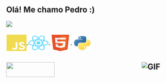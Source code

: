## Olá! Me chamo Pedro :)
<div>
 <a href="https://github.com/kali1553">
 <img height="180em" src="https://github-readme-stats.vercel.app/api?username=kali1553&show_icons=true&theme=tokyonight&include_all_commits=true&count_private=true"/>
 <div>
 
</div>
<div style="display: inline_block"><br>
  <img align="center" alt="Pedro-Js" height="45" width="55" src="https://raw.githubusercontent.com/devicons/devicon/master/icons/javascript/javascript-plain.svg">
  <img align="center" alt="Pedro-React" height="45" width="55" src="https://raw.githubusercontent.com/devicons/devicon/master/icons/react/react-original.svg">
  <img align="center" alt="Pedro-HTML" height="45" width="55" src="https://raw.githubusercontent.com/devicons/devicon/master/icons/html5/html5-original.svg">
  <img align="center" alt="Pedro-Python" height="45" width="55" src="https://raw.githubusercontent.com/devicons/devicon/master/icons/python/python-original.svg">
</div>

## <div>   <img align="right"  alt="GIF" height="120" width="140" src="https://cdn.discordapp.com/attachments/1036781234631757985/1099419949245677598/nyan-cat-1.gif"> </div>

<div> 
  <a href="https://www.linkedin.com/in/pedro-henrique-deliberal-de-araujo-709297200" target="_blank"><img height="40" width="130" src="https://img.shields.io/badge/-LinkedIn-%230077B5?style=for-the-badge&logo=linkedin&logoColor=white" target="_blank"></a>
</div>



 
